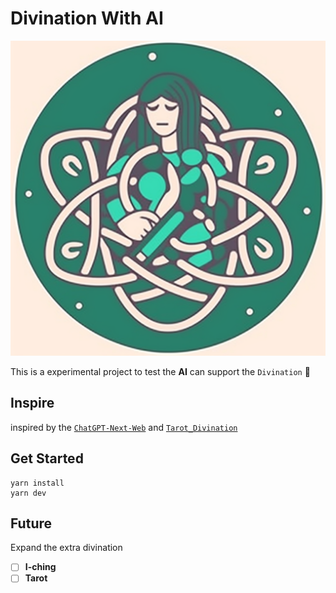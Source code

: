 
# Divination With AI

![divination](./docs/images/divination_chatgpt.png)

This is a experimental project to test the **AI** can support the `Divination` :crystal_ball:

## Inspire

inspired by the [`ChatGPT-Next-Web`](https://github.com/Yidadaa/ChatGPT-Next-Web) and [`Tarot_Divination`](https://github.com/dreamhunter2333/chatgpt-tarot-divination)

## Get Started

```shell
yarn install
yarn dev
```

## Future

Expand the extra divination

- [ ] **I-ching**
- [ ] **Tarot**
